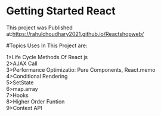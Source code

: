 # Getting Started  React 

This project was Published at:https://rahulchoudhary2021.github.io/Reactshopweb/

#Topics Uses In This Project are:

1>Life Cycle Methods Of React js
<br/>
2>AJAX Call
<br/>
3>Performance Optimizatio: Pure Components, React.memo
<br/>
4>Conditional Rendering
<br/>
5>SetState
<br/>
6>map.array
<br/>
7>Hooks
<br/>
8>Higher Order Funtion 
<br/>
9>Context API

